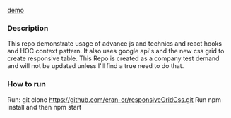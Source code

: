 [demo](https://eran-or.github.io/responsiveGridCss/)
### Description
  This repo demonstrate usage of advance js and technics and react hooks and HOC context pattern.
  It also uses google api's and the new css grid to create responsive table.
  This Repo is created as a company test demand and will not be updated unless I'll find a true need to do that.
### How to run
Run: git clone https://github.com/eran-or/responsiveGridCss.git
Run npm install and then npm start


